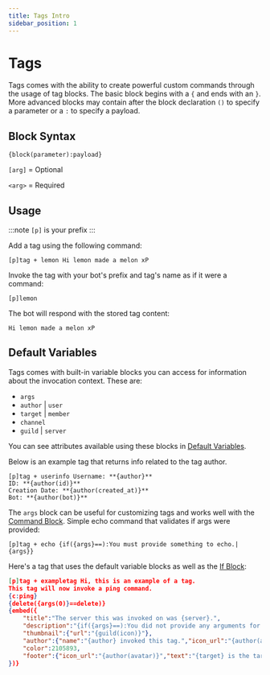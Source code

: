 ```yaml
---
title: Tags Intro
sidebar_position: 1
---
```


# Tags

Tags comes with the ability to create powerful custom commands through the usage of tag blocks. The basic block begins with a `{` and ends with an `}`. More advanced blocks may contain after the block declaration `()` to specify a parameter or a `:` to specify a payload. 

## Block Syntax

`{block(parameter):payload}`

`[arg]` = Optional

`<arg>` = Required

## Usage

:::note
`[p]` is your prefix
::: 

Add a tag using the following command:

```
[p]tag + lemon Hi lemon made a melon xP 
```

Invoke the tag with your bot's prefix and tag's name as if it were a command:

```
[p]lemon
```

The bot will respond with the stored tag content:

```
Hi lemon made a melon xP
```

## Default Variables

Tags comes with built-in variable blocks you can access for information about the invocation context. These are:

* `args`
* `author` | `user`
* `target` | `member`
* `channel`
* `guild` | `server`

You can see attributes available using these blocks in [Default Variables](/docs/custom-commands/variables).

Below is an example tag that returns info related to the tag author.

```
[p]tag + userinfo Username: **{author}**
ID: **{author(id)}**
Creation Date: **{author(created_at)}**
Bot: **{author(bot)}**
```

The `args` block can be useful for customizing tags and works well with the [Command Block](/docs/custom-commands/parsing#command-block). Simple echo command that validates if args were provided:

```
[p]tag + echo {if({args}==):You must provide something to echo.|{args}}
```

Here's a tag that uses the default variable blocks as well as the [If Block](/docs/custom-commands/blocks#if-block):

```json
[p]tag + exampletag Hi, this is an example of a tag.
This tag will now invoke a ping command.
{c:ping}
{delete({args(0)}==delete)}
{embed({
    "title":"The server this was invoked on was {server}.",
    "description":"{if({args}==):You did not provide any arguments for this tag|The arguments provided were: `{args}`}",
    "thumbnail":{"url":"{guild(icon)}"},
    "author":{"name":"{author} invoked this tag.","icon_url":"{author(avatar)}"},
    "color":2105893,
    "footer":{"icon_url":"{author(avatar)}","text":"{target} is the target of this tag."}
})}
```